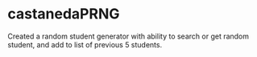 # castanedaPRNG

Created a random student generator with ability to search or get random student, and add to list of previous 5 students.

